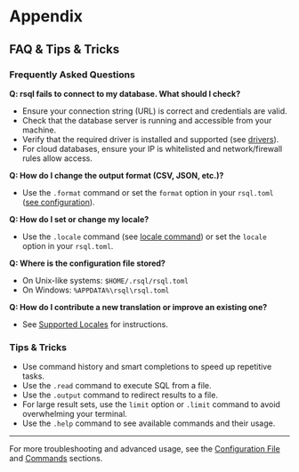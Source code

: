 # Appendix

## FAQ & Tips & Tricks

### Frequently Asked Questions

**Q: rsql fails to connect to my database. What should I check?**

- Ensure your connection string (URL) is correct and credentials are valid.
- Check that the database server is running and accessible from your machine.
- Verify that the required driver is installed and supported (see [drivers](../chapter2/drivers/index.md)).
- For cloud databases, ensure your IP is whitelisted and network/firewall rules allow access.

**Q: How do I change the output format (CSV, JSON, etc.)?**

- Use the `.format` command or set the `format` option in your `rsql.toml` ([see configuration](./rsql-toml.md)).

**Q: How do I set or change my locale?**

- Use the `.locale` command (see [locale command](../chapter2/locale/index.md)) or set the `locale` option in your
  `rsql.toml`.

**Q: Where is the configuration file stored?**

- On Unix-like systems: `$HOME/.rsql/rsql.toml`
- On Windows: `%APPDATA%\rsql\rsql.toml`

**Q: How do I contribute a new translation or improve an existing one?**

- See [Supported Locales](./supported-locales.md#contributing-translations) for instructions.

### Tips & Tricks

- Use command history and smart completions to speed up repetitive tasks.
- Use the `.read` command to execute SQL from a file.
- Use the `.output` command to redirect results to a file.
- For large result sets, use the `limit` option or `.limit` command to avoid overwhelming your terminal.
- Use the `.help` command to see available commands and their usage.

---

For more troubleshooting and advanced usage, see the [Configuration File](./rsql-toml.md)
and [Commands](../chapter2/index.md) sections.

